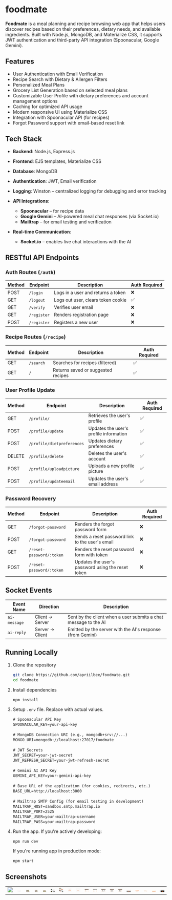 # foodmate
**Foodmate** is a meal planning and recipe browsing web app that helps users discover recipes based on their preferences, dietary needs, and available ingredients. Built with Node.js, MongoDB, and Materialize CSS, it supports JWT authentication and third-party API integration (Spoonacular, Google Gemini).

## Features

- User Authentication with Email Verification  
- Recipe Search with Dietary & Allergen Filters  
- Personalized Meal Plans  
- Grocery List Generation based on selected meal plans
- Customizable User Profile with dietary preferences and account management options
- Caching for optimized API usage  
- Modern responsive UI using Materialize CSS  
- Integration with Spoonacular API (for recipes)
- Forgot Password support with email-based reset link

## Tech Stack

- **Backend**: Node.js, Express.js  
- **Frontend**: EJS templates, Materialize CSS  
- **Database**: MongoDB  
- **Authentication**: JWT, Email verification  
- **Logging**: Winston – centralized logging for debugging and error tracking

- **API Integrations**:  
  - **Spoonacular** – for recipe data  
  - **Google Gemini** – AI-powered meal chat responses (via Socket.io)  
  - **Mailtrap** – for email testing and verification  

- **Real-time Communication**:  
  - **Socket.io** – enables live chat interactions with the AI

## RESTful API Endpoints

### Auth Routes (`/auth`)

| Method | Endpoint     | Description                          | Auth Required |
|--------|--------------|--------------------------------------|---------------|
| POST   | `/login`     | Logs in a user and returns a token   | ❌            |
| GET    | `/logout`    | Logs out user, clears token cookie   | ✅            |
| GET    | `/verify`    | Verifies user email                  | ❌            |
| GET    | `/register`  | Renders registration page            | ❌            |
| POST   | `/register`  | Registers a new user                 | ❌            |

### Recipe Routes (`/recipe`)

| Method | Endpoint     | Description                            | Auth Required |
|--------|--------------|----------------------------------------|---------------|
| GET    | `/search`    | Searches for recipes (filtered)        | ✅            |
| GET    | `/`          | Returns saved or suggested recipes     | ✅            |

### User Profile Update
| Method | Endpoint             | Description                              | Auth Required |
|--------|----------------------|------------------------------------------|---------------|
| GET    | `/profile/`          | Retrieves the user's profile             | ✅            |
| POST   | `/profile/update`    | Updates the user's profile information   | ✅            |
| POST   | `/profile/dietpreferences` | Updates dietary preferences        | ✅            |
| DELETE | `/profile/delete`    | Deletes the user's account               | ✅            |
| POST   | `/profile/uploadpicture` | Uploads a new profile picture       | ✅            |
| POST   | `/profile/updateemail` | Updates the user's email address      | ✅            |

### Password Recovery 
| Method | Endpoint                 | Description                                       | Auth Required |
| ------ | ------------------------ | ------------------------------------------------- | ------------- |
| GET    | `/forgot-password`       | Renders the forgot password form                  | ❌             |
| POST   | `/forgot-password`       | Sends a reset password link to the user's email   | ❌             |
| GET    | `/reset-password/:token` | Renders the reset password form with token        | ❌             |
| POST   | `/reset-password/:token` | Updates the user's password using the reset token | ❌             |


##  Socket Events

| Event Name   | Direction | Description                                                 |
|--------------|-----------|-------------------------------------------------------------|
| `ai-message` | Client → Server | Sent by the client when a user submits a chat message to the AI |
| `ai-reply`   | Server → Client | Emitted by the server with the AI's response (from Gemini)         |

## Running Locally

1. Clone the repository  
   ```bash
   git clone https://github.com/apriilbee/foodmate.git
   cd foodmate
   ```

2. Install dependencies
    ```
    npm install
    ```
3. Setup `.env` file. Replace with actual values. 
    ```
    # Spoonacular API Key
    SPOONACULAR_KEY=your-api-key

    # MongoDB Connection URI (e.g., mongodb+srv://...)
    MONGO_URI=mongodb://localhost:27017/foodmate

    # JWT Secrets
    JWT_SECRET=your-jwt-secret
    JWT_REFRESH_SECRET=your-jwt-refresh-secret

    # Gemini AI API Key
    GEMINI_API_KEY=your-gemini-api-key

    # Base URL of the application (for cookies, redirects, etc.)
    BASE_URL=http://localhost:3000

    # Mailtrap SMTP Config (for email testing in development)
    MAILTRAP_HOST=sandbox.smtp.mailtrap.io
    MAILTRAP_PORT=2525
    MAILTRAP_USER=your-mailtrap-username
    MAILTRAP_PASS=your-mailtrap-password
    ```
4.  Run the app.
    If you're actively developing: 
    ```
    npm run dev 
    ```
    
    If you're running app in production mode: 
    ```
    npm start 
    ```

## Screenshots
<table>
  <tr>
    <td><img src="./public/img/read-me/login.png" width="150"/></td>
    <td><img src="./public/img/read-me/register.png" width="150"/></td>
    <td><img src="./public/img/read-me/filtering.png" width="150"/></td>
    <td><img src="./public/img/read-me/filtering-2.png" width="150"/></td>
    <td><img src="./public/img/read-me/search.png" width="150"/></td>
    <td><img src="./public/img/read-me/chatbot2.png" width="150"/></td>
    <td><img src="./public/img/read-me/chatbot.png" width="150"/></td>
    <td><img src="./public/img/read-me/forgetpass.png" width="150"/></td>
    <td><img src="./public/img/read-me/resetpage.png" width="150"/></td>
    <td><img src="public/img/read-me/profile-picture.png" width="150"/></td>
    <td><img src="public/img/read-me/dieterypreference.png" width="150"/></td>
    <td><img src="public/img/read-me/change-password.png" width="150"/></td>
    <td><img src="public/img/read-me/change-email.png" width="150"/></td>
    <td><img src="public/img/read-me/delete-account.png" width="150"/></td>
    <td><img src="./public/img/read-me/feedback-form.png" width="150"/></td>
    <td><img src="public/img/read-me/grocery-list.png" width="150"/></td>
    <td><img src="public/img/read-me/grocery-list2.png" width="150"/></td>
    <td><img src="./public/img/read-me/feedback-management.png" width="150"/></td>
    <td><img src="./public/img/read-me/mealplan-modal.png" width="150"/></td>
  </tr>
</table>
